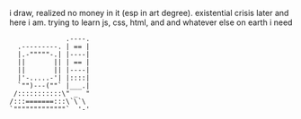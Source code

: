 


i draw, realized no money in it (esp in art degree). existential crisis later and here i am. 
trying to learn js, css, html, and and whatever else on earth i need

                  .----.
      .---------. | == |
      |.-"""""-.| |----|
      ||       || | == |
      ||       || |----|
      |'-.....-'| |::::|
      `"")---(""` |___.|
     /:::::::::::\" _  "
    /:::=======:::\`\`\
    `"""""""""""""`  '-'
